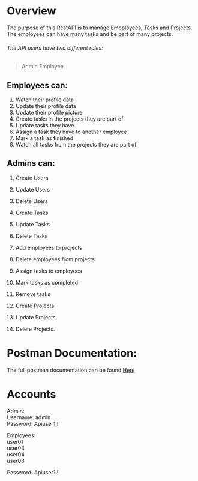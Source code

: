 # Overview

The purpose of this RestAPI is to manage Emoployees, Tasks and Projects.
The employees can have many tasks and be part of many projects.

###### The API users have two different roles: 
> Admin
> Employee

## Employees can:
1. Watch their profile data
2. Update their profile data
3. Update their profile picture
4. Create tasks in the projects they are part of
5. Update tasks they have
6. Assign a task they have to another employee
7. Mark a task as finished
8. Watch all tasks from the projects they are part of.

## Admins can:
1. Create Users
2. Update Users
3. Delete Users

4. Create Tasks
5. Update Tasks
6. Delete Tasks

7. Add employees to projects
8. Delete employees from projects

9. Assign tasks to employees
10. Mark tasks as completed
11. Remove tasks

12. Create Projects
13. Update Projects
14. Delete Projects.

# Postman Documentation:

The full postman documentation can be found [Here](https://documenter.getpostman.com/view/24887863/2s8Z6x4a19)


# Accounts

Admin: <br/>
Username: admin <br/>
Password: Apiuser1.! <br/>

Employees: <br/>
user01 <br/>
user03 <br/>
user04 <br/>
user08 <br/>

Password: Apiuser1.! <br/>
